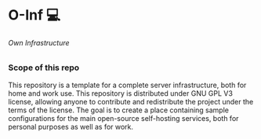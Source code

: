 # O-Inf 💻 
###### Own Infrastructure
### Scope of this repo

This repository is a template for a complete server infrastructure, both for home and work use. This repository is distributed under GNU GPL V3 license, allowing anyone to contribute and redistribute the project under the terms of the license. The goal is to create a place containing sample configurations for the main open-source self-hosting services, both for personal purposes as well as for work.

